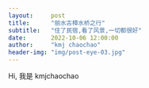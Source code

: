 ```yaml
---
layout:     post
title:      "丽水古樟水桥之行"
subtitle:   "住了民宿,看了风景,一切都很好"
date:       2022-10-06 12:00:00
author:     "kmj chaochao"
header-img: "img/post-eye-03.jpg"
---
```


Hi, 我是 kmjchaochao
